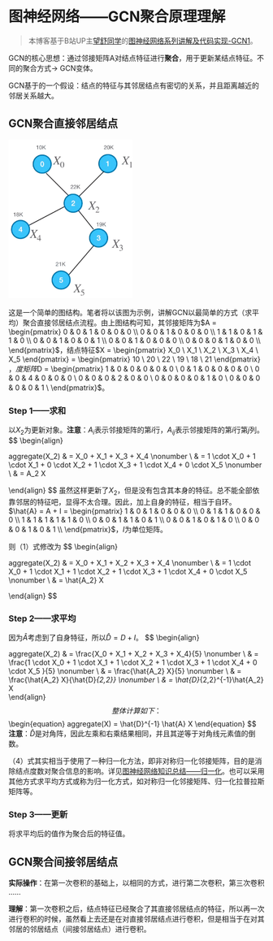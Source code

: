 # 图神经网络——GCN聚合原理理解

> 本博客基于B站UP主[望舒同学](https://space.bilibili.com/29834628/channel/collectiondetail?sid=939702)的[图神经网络系列讲解及代码实现-GCN1](https://www.bilibili.com/video/BV1z14y1A7JX/?spm_id_from=333.999.0.0&vd_source=f5fa465fb229f9bbfa11556291b96b03)。

GCN的核心思想：通过邻接矩阵A对结点特征进行**聚合**，用于更新某结点特征。不同的聚合方式$\rightarrow$ GCN变体。

GCN基于的一个假设：结点的特征与其邻居结点有密切的关系，并且距离越近的邻居关系越大。

## GCN聚合直接邻居结点

![image](./图神经网络——GCN聚合原理理解.assets/image.png)

这是一个简单的图结构。笔者将以该图为示例，讲解GCN以最简单的方式（求平均）聚合直接邻居结点流程。由上图结构可知，其邻接矩阵为$A = \begin{pmatrix} 0 & 0 & 1 & 0 & 0 & 0 \\ 0 & 0 & 1 & 0 & 0 & 0 \\ 1 & 1 & 0 & 1 & 1 & 0 \\ 0 & 0 & 1 & 0 & 0 & 1 \\ 0 & 0 & 1 & 0 & 0 & 0 \\ 0 & 0 & 0 & 1 & 0 & 0 \\ \end{pmatrix}$，结点特征$X = \begin{pmatrix} X_0 \\ X_1 \\ X_2 \\ X_3 \\ X_4 \\ X_5 \end{pmatrix} =  \begin{pmatrix} 10 \\ 20 \\ 22 \\ 19 \\ 18 \\ 21 \end{pmatrix} $，度矩阵$D = \begin{pmatrix} 1 & 0 & 0 & 0 & 0 & 0 \\ 0 & 1 & 0 & 0 & 0 & 0 \\ 0 & 0 & 4 & 0 & 0 & 0 \\ 0 & 0 & 0 & 2 & 0 & 0 \\ 0 & 0 & 0 & 0 & 1 & 0 \\ 0 & 0 & 0 & 0 & 0 & 1 \\ \end{pmatrix}$。

### Step 1——求和

以$X_2$为更新对象。**注意**：$A_i$表示邻接矩阵的第$i$行，$A_{ij}$表示邻接矩阵的第$i$行第$j$列。
$$
\begin{align}

aggregate(X_2) & = X_0 + X_1 + X_3 + X_4 	 \nonumber \\
			   & = 1 \cdot X_0 + 1 \cdot X_1 + 0 \cdot X_2 + 1 \cdot X_3 + 1 \cdot X_4 + 0 \cdot X_5 \nonumber \\
               & = A_2 X

\end{align}
$$
虽然这样更新了$X_2$，但是没有包含其本身的特征。总不能全部依靠邻居的特征吧，显得不太合理。因此，加上自身的特征，相当于自环。$\hat{A} = A + I = \begin{pmatrix} 1 & 0 & 1 & 0 & 0 & 0 \\ 0 & 1 & 1 & 0 & 0 & 0 \\ 1 & 1 & 1 & 1 & 1 & 0 \\ 0 & 0 & 1 & 1 & 0 & 1 \\ 0 & 0 & 1 & 0 & 1 & 0 \\ 0 & 0 & 0 & 1 & 0 & 1 \\ \end{pmatrix}$，$I$为单位矩阵。

则（1）式修改为
$$
\begin{align}

aggregate(X_2) & = X_0 + X_1 + X_2 + X_3 + X_4 	 \nonumber \\
			   & = 1 \cdot X_0 + 1 \cdot X_1 + 1 \cdot X_2 + 1 \cdot X_3 + 1 \cdot X_4 + 0 \cdot X_5 \nonumber \\
               & = \hat{A_2} X

\end{align}
$$

### Step 2——求平均

因为$\hat{A}$考虑到了自身特征，所以$\hat{D} = D + I$。
$$
\begin{align}

aggregate(X_2) & = \frac{X_0 + X_1 + X_2 + X_3 + X_4}{5}	 \nonumber \\
			   & = \frac{1 \cdot X_0 + 1 \cdot X_1 + 1 \cdot X_2 + 1 \cdot X_3 + 1 \cdot X_4 + 0 \cdot X_5 }{5} \nonumber \\
               & = \frac{\hat{A_2} X}{5} \nonumber \\
               & = \frac{\hat{A_2} X}{\hat{D}_{2,2}} \nonumber \\
               & = \hat{D}_{2,2}^{-1}\hat{A_2} X              
\end{align}
$$
整体计算如下：
$$
\begin{equation}
aggregate(X) = \hat{D}^{-1} \hat{A} X
\end{equation}
$$
**注意**：$\hat{D}$是对角阵，因此左乘和右乘结果相同，并且其逆等于对角线元素值的倒数。

（4）式其实相当于使用了一种归一化方法，即非对称归一化邻接矩阵，目的是消除结点度数对聚合信息的影响。详见[图神经网络知识总结——归一化](https://www.cnblogs.com/coder-shane/p/18386628)。也可以采用其他方式求平均方式或称为归一化方式，如对称归一化邻接矩阵、归一化拉普拉斯矩阵等。

### Step 3——更新

将求平均后的值作为聚合后的特征值。

## GCN聚合间接邻居结点

**实际操作**：在第一次卷积的基础上，以相同的方式，进行第二次卷积，第三次卷积 ……

**理解**：第一次卷积之后，结点特征已经聚合了其直接邻居结点的特征，所以再一次进行卷积的时候，虽然看上去还是在对直接邻居结点进行卷积，但是相当于在对其邻居的邻居结点（间接邻居结点）进行卷积。